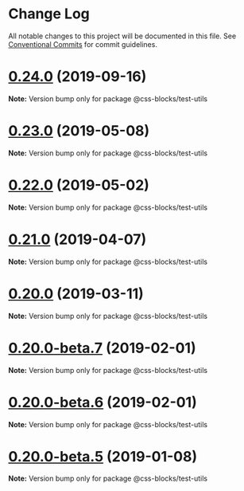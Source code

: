 # Change Log

All notable changes to this project will be documented in this file.
See [Conventional Commits](https://conventionalcommits.org) for commit guidelines.

# [0.24.0](https://github.com/linkedin/css-blocks/tree/master/packages/%40css-blocks/build/compare/v0.23.2...v0.24.0) (2019-09-16)

**Note:** Version bump only for package @css-blocks/test-utils





<a name="0.23.0"></a>
# [0.23.0](https://github.com/linkedin/css-blocks/tree/master/packages/%40css-blocks/build/compare/v0.22.0...v0.23.0) (2019-05-08)

**Note:** Version bump only for package @css-blocks/test-utils





<a name="0.22.0"></a>
# [0.22.0](https://github.com/linkedin/css-blocks/tree/master/packages/%40css-blocks/build/compare/v0.21.0...v0.22.0) (2019-05-02)

**Note:** Version bump only for package @css-blocks/test-utils





<a name="0.21.0"></a>
# [0.21.0](https://github.com/linkedin/css-blocks/tree/master/packages/%40css-blocks/build/compare/v0.20.0...v0.21.0) (2019-04-07)

**Note:** Version bump only for package @css-blocks/test-utils





<a name="0.20.0"></a>
# [0.20.0](https://github.com/linkedin/css-blocks/tree/master/packages/%40css-blocks/build/compare/v0.20.0-beta.8...v0.20.0) (2019-03-11)

**Note:** Version bump only for package @css-blocks/test-utils





<a name="0.20.0-beta.7"></a>
# [0.20.0-beta.7](https://github.com/linkedin/css-blocks/tree/master/packages/%40css-blocks/build/compare/v0.20.0-beta.5...v0.20.0-beta.7) (2019-02-01)

**Note:** Version bump only for package @css-blocks/test-utils





<a name="0.20.0-beta.6"></a>
# [0.20.0-beta.6](https://github.com/linkedin/css-blocks/tree/master/packages/%40css-blocks/build/compare/v0.20.0-beta.5...v0.20.0-beta.6) (2019-02-01)

**Note:** Version bump only for package @css-blocks/test-utils





<a name="0.20.0-beta.5"></a>
# [0.20.0-beta.5](https://github.com/linkedin/css-blocks/tree/master/packages/%40css-blocks/build/compare/v0.20.0-beta.4...v0.20.0-beta.5) (2019-01-08)

**Note:** Version bump only for package @css-blocks/test-utils
